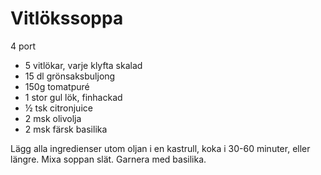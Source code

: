 # Vitlökssoppa

4 port

 - 5 vitlökar, varje klyfta skalad
 - 15 dl grönsaksbuljong
 - 150g tomatpuré
 - 1 stor gul lök, finhackad
 - ½ tsk citronjuice
 - 2 msk olivolja
 - 2 msk färsk basilika

Lägg alla ingredienser utom oljan i en kastrull, koka i 30-60 minuter, eller längre. Mixa soppan slät. Garnera med basilika.
